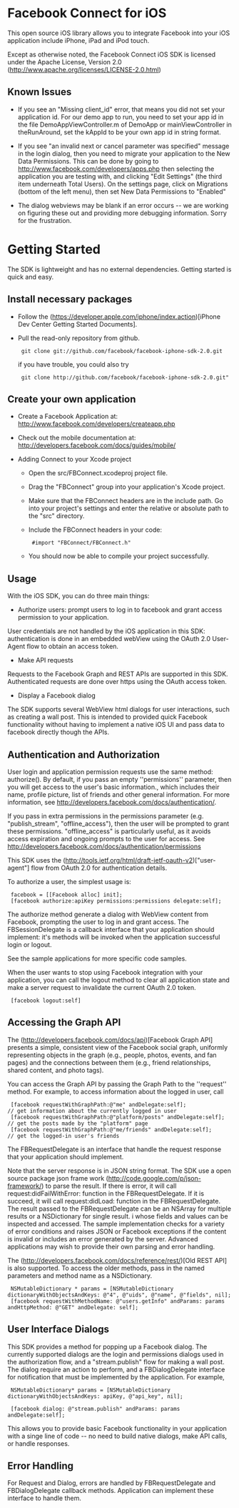 Facebook Connect for iOS
===========================

This open source iOS library allows you to integrate Facebook into your iOS application include iPhone, iPad and iPod touch.

Except as otherwise noted, the Facebook Connect iOS SDK is licensed under the Apache License, Version 2.0 (http://www.apache.org/licenses/LICENSE-2.0.html)

Known Issues
------------
* If you see an "Missing client_id" error, that means you did not set your application id. For our demo app to run, you need to set your app id in the file DemoAppViewController.m of DemoApp or mainViewController in theRunAround, set the kAppId to be your own app id in string format. 

* If you see "an invalid next or cancel parameter was specified" message in the login dialog, then you need to migrate your application to the New Data Permissions. This can be done by going to http://www.facebook.com/developers/apps.php then selecting the application you are testing with, and clicking "Edit Settings" (the third item underneath Total Users). On the settings page, click on Migrations (bottom of the left menu), then set New Data Permissions to "Enabled"

* The dialog webviews may be blank if an error occurs -- we are working on figuring these out and providing more debugging information. Sorry for the frustration.

Getting Started
===============

The SDK is lightweight and has no external dependencies. Getting started is quick and easy.

Install necessary packages
--------------------------

* Follow the (https://developer.apple.com/iphone/index.action)[iPhone Dev Center Getting Started Documents]. 

* Pull the read-only repository from github. 

       git clone git://github.com/facebook/facebook-iphone-sdk-2.0.git   
  
  if you have trouble, you could also try 
     
       git clone http://github.com/facebook/facebook-iphone-sdk-2.0.git"

Create your own application
---------------------------

* Create a Facebook Application at: http://www.facebook.com/developers/createapp.php

* Check out the mobile documentation at: http://developers.facebook.com/docs/guides/mobile/

* Adding Connect to your Xcode project
  * Open the src/FBConnect.xcodeproj project file.
  * Drag the "FBConnect" group into your application's Xcode project.
  * Make sure that the FBConnect headers are in the include path. Go into your project's settings and enter the relative or absolute path to the "src" directory.
  * Include the FBConnect headers in your code:

         #import "FBConnect/FBConnect.h"

  * You should now be able to compile your project successfully.

Usage
-----

With the iOS SDK, you can do three main things:

* Authorize users: prompt users to log in to facebook and grant access permission to your application.

User credentials are not handled by the iOS application in this SDK: authentication is done in an embedded webView using the OAuth 2.0 User-Agent flow to obtain an access token.

* Make API requests

Requests to the Facebook Graph and REST APIs are supported in this SDK. Authenticated requests are done over https using the OAuth access token.

* Display a Facebook dialog

The SDK supports several WebView html dialogs for user interactions, such as creating a wall post. This is intended to provided quick Facebook functionality without having to implement a native iOS UI and pass data to facebook directly though the APIs.

Authentication and Authorization
--------------------------------

User login and application permission requests use the same method: authorize(). By default, if you pass an empty ''permissions'' parameter, then you will get access to the user's basic information., which includes their name, profile picture, list of friends and other general information. For more information, see http://developers.facebook.com/docs/authentication/.

If you pass in extra permissions in the permissions parameter (e.g. "publish_stream", "offline_access"), then the user will be prompted to grant these permissions. "offline_access" is particularly useful, as it avoids access expiration and ongoing prompts to the user for access. See http://developers.facebook.com/docs/authentication/permissions

This SDK uses the (http://tools.ietf.org/html/draft-ietf-oauth-v2)["user-agent"] flow from OAuth 2.0 for authentication details.

To authorize a user, the simplest usage is:

     facebook = [[Facebook alloc] init];
     [facebook authorize:apiKey permissions:permissions delegate:self];

The authorize method generate a dialog with WebView content from Facebook, prompting the user to log in and grant access. The FBSessionDelegate is a callback interface that your application should implement: it's methods will be invoked when the application successful login or logout.

See the sample applications for more specific code samples.

When the user wants to stop using Facebook integration with your application, you can call the logout method to clear all application state and make a server request to invalidate the current OAuth 2.0 token.

     [facebook logout:self]


Accessing the Graph API
-----------------------

The (http://developers.facebook.com/docs/api)[Facebook Graph API] presents a simple, consistent view of the Facebook social graph, uniformly representing objects in the graph (e.g., people, photos, events, and fan pages) and the connections between them (e.g., friend relationships, shared content, and photo tags).

You can access the Graph API by passing the Graph Path to the ''request'' method. For example, to access information about the logged in user, call

     [facebook requestWithGraphPath:@"me" andDelegate:self];             // get information about the currently logged in user
     [facebook requestWithGraphPath:@"platform/posts" andDelegate:self]; // get the posts made by the "platform" page
     [facebook requestWithGraphPath:@"me/friends" andDelegate:self];     // get the logged-in user's friends

The FBRequestDelegate is an interface that handle the request response that your application should implement.

Note that the server response is in JSON string format. The SDK use a open source package json frame work (http://code.google.com/p/json-framework/) to parse the result. If there is error, it will call request:didFailWithError: function in the FBRequestDelegate. If it is succeed, it will call request:didLoad: function in the FBRequestDelegate. The result passed to the FBRequestDelegate can be an NSArray for multiple results or a NSDictionary for single result.
i whose fields and values can be inspected and accessed. The sample implementation checks for a variety of error conditions and raises JSON or Facebook exceptions if the content is invalid or includes an error generated by the server. Advanced applications may wish to provide their own parsing and error handling.

The (http://developers.facebook.com/docs/reference/rest/)[Old REST API] is also supported. To access the older methods, pass in the named parameters and method name as a NSDictionary.

     NSMutableDictionary * params = [NSMutableDictionary dictionaryWithObjectsAndKeys: @"4", @"uids", @"name", @"fields", nil];
     [facebook requestWithMethodName: @"users.getInfo" andParams: params andHttpMethod: @"GET" andDelegate: self]; 


User Interface Dialogs
----------------------

This SDK provides a method for popping up a Facebook dialog. The currently supported dialogs are the login and permissions dialogs used in the authorization flow, and a "stream.publish" flow for making a wall post.  The dialog require an action to perform, and a FBDialogDelegate interface for notification that must be implemented by the application. For example,

     NSMutableDictionary* params = [NSMutableDictionary dictionaryWithObjectsAndKeys: apiKey, @"api_key", nil];
  
     [facebook dialog: @"stream.publish" andParams: params andDelegate:self];

This allows you to provide basic Facebook functionality in your application with a singe line of code -- no need to build native dialogs, make API calls, or handle responses.

Error Handling
--------------

For Request and Dialog, errors are handled by FBRequestDelegate and FBDialogDelegate callback methods. Application can implement these interface to handle them.

